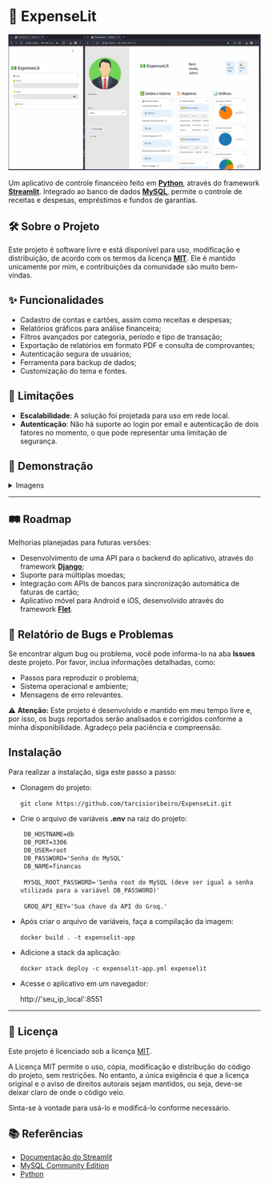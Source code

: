 # 🚀 ExpenseLit

![ExpenseLit](reference/images/main.png)

Um aplicativo de controle financeiro feito em **[Python](https://www.python.org/)**, através do framework **[Streamlit](https://streamlit.io/)**. Integrado ao banco de dados **[MySQL](https://www.mysql.com/)**, permite o controle de receitas e despesas, empréstimos e fundos de garantias.

## 🛠 Sobre o Projeto

Este projeto é software livre e está disponível para uso, modificação e distribuição, de acordo com os termos da licença [**MIT**](referenc/manuals/LICENSE). Ele é mantido unicamente por mim, e contribuições da comunidade são muito bem-vindas.

## ✨ Funcionalidades

- Cadastro de contas e cartões, assim como receitas e despesas;
- Relatórios gráficos para análise financeira;
- Filtros avançados por categoria, período e tipo de transação;
- Exportação de relatórios em formato PDF e consulta de comprovantes;
- Autenticação segura de usuários;
- Ferramenta para backup de dados;
- Customização do tema e fontes.

## 🚧 Limitações

- **Escalabilidade**: A solução foi projetada para uso em rede local.
- **Autenticação**: Não há suporte ao login por email e autenticação de dois fatores no momento, o que pode representar uma limitação de segurança.


## 📸 Demonstração

<details>
   <summary>Imagens</summary>

   ---

   ![Login](reference/images/login.png)
   *Tela de login.*

   ---

   ![Tela Inicial](reference/images/home.png)
   *Tela inicial mostrando o resumo financeiro.*

   ---

   ![Cadastro de Contas](reference/images/accounts.png)
   *Tela de cadastro de contas.*

   ---

   ![Cadastro de Cartões](reference/images/credit_card.png)
   *Tela de cadastro de cartões de crédito.*

   ---

   ![Cadastro de faturas](reference/images/invoices.png)
   *Tela de cadastro de faturas de cartão.*

   ---

</details>

---

## 🛤️ Roadmap

Melhorias planejadas para futuras versões:

- Desenvolvimento de uma API para o backend do aplicativo, através do framework **[Django](https://www.djangoproject.com/)**;
- Suporte para múltiplas moedas;
- Integração com APIs de bancos para sincronização automática de faturas de cartão;
- Aplicativo móvel para Android e iOS, desenvolvido através do framework **[Flet](https://flet.dev/)**.

## 🐞 Relatório de Bugs e Problemas

Se encontrar algum bug ou problema, você pode informa-lo na aba **Issues** deste projeto. Por favor, inclua informações detalhadas, como:

- Passos para reproduzir o problema;
- Sistema operacional e ambiente;
- Mensagens de erro relevantes.

⚠️ **Atenção:** Este projeto é desenvolvido e mantido em meu tempo livre e, por isso, os bugs reportados serão analisados e corrigidos conforme a minha disponibilidade. Agradeço pela paciência e compreensão.

## Instalação

Para realizar a instalação, siga este passo a passo:

  * Clonagem do projeto:
  
      `git clone https://github.com/tarcisioribeiro/ExpenseLit.git`

  * Crie o arquivo de variáveis **.env** na raiz do projeto:

         DB_HOSTNAME=db
         DB_PORT=3306
         DB_USER=root
         DB_PASSWORD='Senha do MySQL'
         DB_NAME=financas

         MYSQL_ROOT_PASSWORD='Senha root do MySQL (deve ser igual a senha utilizada para a variável DB_PASSWORD)'

         GROQ_API_KEY='Sua chave da API do Groq.'

   * Após criar o arquivo de variáveis, faça a compilação da imagem:

      `docker build . -t expenselit-app`

   * Adicione a stack da aplicação:

      `docker stack deploy -c expenselit-app.yml expenselit`

* Acesse o aplicativo em um navegador:

   http://'seu_ip_local':8551

---

## 📜 Licença

Este projeto é licenciado sob a licença [MIT](LICENSE).

   A Licença MIT permite o uso, cópia, modificação e distribução do código do projeto, sem restrições. No entanto, a única exigência é que a licença original e o aviso de direitos autorais sejam mantidos, ou seja, deve-se deixar claro de onde o código veio.

 Sinta-se à vontade para usá-lo e modificá-lo conforme necessário.

## 📚 Referências

- [Documentação do Streamlit](https://docs.streamlit.io/)
- [MySQL Community Edition](https://dev.mysql.com/downloads/)
- [Python](https://www.python.org/)
